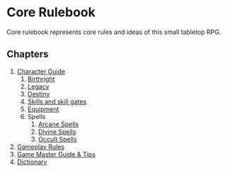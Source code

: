 # Core Rulebook
Core rulebook represents core rules and ideas of this small tabletop RPG.

## Chapters
1. [Character Guide](./Character.md)
   1. [Birthright](./Birthright.md)
   2. [Legacy](./Legacy.md)
   3. [Destiny](./Destiny.md)
   4. [Skills and skill gates](./Skills.md)
   5. [Equipment](./Equipment.md)
   6. Spells
      1. [Arcane Spells](./Spells/Arcane_Spells.md)
      2. [Divine Spells](./Spells/Divine_Spells.md)
      3. [Occult Spells](./Spells/Occult_Spells.md)
2. [Gameplay Rules](./Gameplay.md)
3. [Game Master Guide & Tips](./GameMaster.md)
4. [Dictionary](./Dictionary.md)